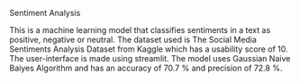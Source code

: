 Sentiment Analysis

This is a machine learning model that classifies sentiments in a text as positive, negative or neutral. The dataset used is The Social Media Sentiments Analysis Dataset from Kaggle which has a usability score of 10. The user-interface is made using streamlit. The model uses Gaussian Naive Baiyes Algorithm and has an accuracy of 70.7 % and precision of 72.8 %.

